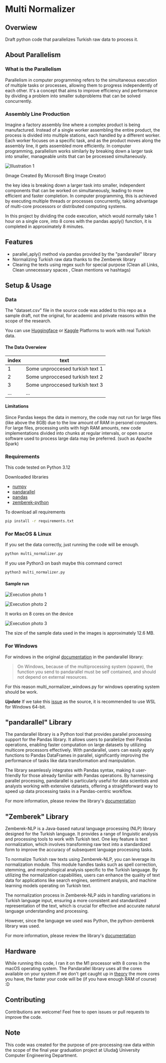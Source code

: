 # Multi Normalizer

## Overwiew
Draft python code that parallelizes Turkish raw data to process it.
## About Parallelism

### What is the Parallelism
Parallelism in computer programming refers to the simultaneous execution of multiple tasks or processes, allowing them to progress independently of each other. It's a concept that aims to improve efficiency and performance by dividing a problem into smaller subproblems that can be solved concurrently.

### Assembly Line Production
Imagine a factory assembly line where a complex product is being manufactured. Instead of a single worker assembling the entire product, the process is divided into multiple stations, each handled by a different worker. Each worker focuses on a specific task, and as the product moves along the assembly line, it gets assembled more efficiently. In computer programming, parallelism works similarly by breaking down a larger task into smaller, manageable units that can be processed simultaneously.

![Illustration 1](images/line.jpg)

(Image Created By Microsoft Bing Image Creator)

the key idea is breaking down a larger task into smaller, independent components that can be worked on simultaneously, leading to more efficient and faster completion. In computer programming, this is achieved by executing multiple threads or processes concurrently, taking advantage of multi-core processors or distributed computing systems.

In this project by dividing the code execution, which would normally take 1 hour on a single core, into 8 cores with the pandas apply() function, it is completed in approximately 8 minutes.

## Features
- parallel_aply() method via pandas provided by the "pandarallel" library
- Normalizing Turkish raw data thanks to the Zemberek library
- Clearing the texts using regex such for special purpose (Clean all Links, Clean unnecessary spaces , Clean mentions ve hashtags)

## Setup & Usage

### Data
The "dataset.csv" file in the source code was added to this repo as a sample draft, not the original, for academic and private reasons within the scope of the research.

You can use [Huggingface](https://huggingface.co/) or [Kaggle](https://www.kaggle.com/) Platforms to work with real Turkish data.

#### The Data Overwiew
| index  | text |
| -------- | ------- |
| 1 | Some unproccesed turkish text 1 |
| 2 | Some unproccesed turkish text 2 |
| 3 | Some unproccesed turkish text 3 |
| ...  | ...  |

#### Limitations
Since Pandas keeps the data in memory, the code may not run for large files (like above the 8GB) due to the low amount of RAM in personel computers. For large files, processing units with high RAM amounts, new code implementations divided into chunks at regular intervals, or open source software used to process large data may be preferred. (such as Apache Spark)

### Requirements
This code tested on Python 3.12

Downloaded libraries
- [numpy](https://numpy.org/)
- [pandarallel](https://nalepae.github.io/pandarallel/)
- [pandas](https://pandas.pydata.org/)
- [zemberek-python](https://github.com/loodos/zemberek-python)

To download all requirements
```bash
pip install -r requirements.txt
```

### For MacOS & Linux

If you set the data correctly, just running the code will be enough.
```bash
python multi_normalizer.py
```

If you use Python3 on bash maybe this command correct
```bash
python3 multi_normalizer.py
```

#### Sample run
![Execution photo 1](images/exec1.png)

![Execution photo 2](images/exec2.png)

It works on 8 cores on the device

![Execution photo 3](images/exec3.png)

The size of the sample data used in the images is approximately 12.6 MB.

### For Windows

For windows in the original [documentation](https://nalepae.github.io/pandarallel/) in the pandarallel library:

> On Windows, because of the multiprocessing system (spawn), the function you send to pandarallel must be self contained, and should not depend on external resources.

For this reason multi_normalizer_windows.py for windows operating system should be work.

***Update***
If we take this [issue](https://github.com/nalepae/pandarallel/issues/125) as the source, it is recommended to use WSL for Windows 64-bit.

## "pandarallel" Library
The pandarallel library is a Python tool that provides parallel processing support for the Pandas library. It allows users to parallelize their Pandas operations, enabling faster computation on large datasets by utilizing multicore processors effectively. With pandarallel, users can easily apply functions to Pandas DataFrames in parallel, significantly improving the performance of tasks like data transformation and manipulation. 

The library seamlessly integrates with Pandas syntax, making it user-friendly for those already familiar with Pandas operations. By harnessing parallel processing, pandarallel is particularly useful for data scientists and analysts working with extensive datasets, offering a straightforward way to speed up data processing tasks in a Pandas-centric workflow.

For more information, please review the library's [documentation](https://nalepae.github.io/pandarallel/)

## "Zemberek" Library
Zemberek-NLP is a Java-based natural language processing (NLP) library designed for the Turkish language. It provides a range of linguistic analysis and processing tools to work with Turkish text. One key feature is text normalization, which involves transforming raw text into a standardized form to improve the accuracy of subsequent language processing tasks.

To normalize Turkish raw texts using Zemberek-NLP, you can leverage its normalization module. This module handles tasks such as spell correction, stemming, and morphological analysis specific to the Turkish language. By utilizing the normalization capabilities, users can enhance the quality of text data for applications like search engines, sentiment analysis, and machine learning models operating on Turkish text.

The normalization process in Zemberek-NLP aids in handling variations in Turkish language input, ensuring a more consistent and standardized representation of the text, which is crucial for effective and accurate natural language understanding and processing.

However, since the language we used was Python, the python-zemberek library was used.

For more information, please review the library's [documentation](https://github.com/loodos/zemberek-python)

## Hardware
While running this code, I ran it on the M1 processor with 8 cores in the macOS operating system. The Pandarallel library uses all the cores available on your system.If we don't get caught up in [theory](https://en.wikipedia.org/wiki/Amdahl%27s_law) the more cores you have, the faster your code will be (if you have enough RAM of course) :D

## Contributing
Contributions are welcome! Feel free to open issues or pull requests to improve the code.

## Note
This code was created for the purpose of pre-processing raw data within the scope of the final year graduation project at Uludağ University Computer Engineering Department.
